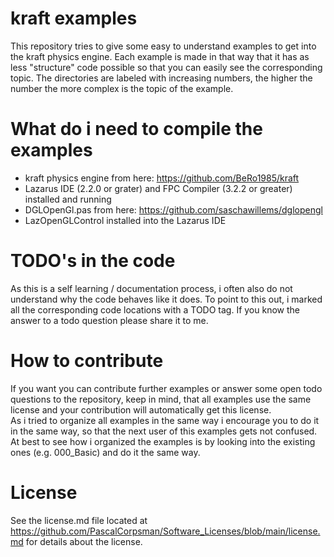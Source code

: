 # kraft examples
This repository tries to give some easy to understand examples to get into the kraft physics engine.
Each example is made in that way that it has as less "structure" code possible so that you can easily see the corresponding topic.
The directories are labeled with increasing numbers, the higher the number the more complex is the topic of the example.

# What do i need to compile the examples
- kraft physics engine from here: https://github.com/BeRo1985/kraft
- Lazarus IDE (2.2.0 or grater) and FPC Compiler (3.2.2 or greater) installed and running
- DGLOpenGl.pas from here: https://github.com/saschawillems/dglopengl
- LazOpenGLControl installed into the Lazarus IDE

# TODO's in the code
As this is a self learning / documentation process, i often also do not understand why the code behaves like it does. To point to this out, i marked all the corresponding code locations with a TODO tag. If you know the answer to a todo question please share it to me.

# How to contribute
If you want you can contribute further examples or answer some open todo questions to the repository, keep in mind, that all examples use the same license and your contribution will automatically get this license. <br>
As i tried to organize all examples in the same way i encourage you to do it in the same way, so that the next user of this examples gets not confused.
At best to see how i organized the examples is by looking into the existing ones (e.g. 000_Basic) and do it the same way.

# License
See the license.md file located at https://github.com/PascalCorpsman/Software_Licenses/blob/main/license.md for details about the license.
